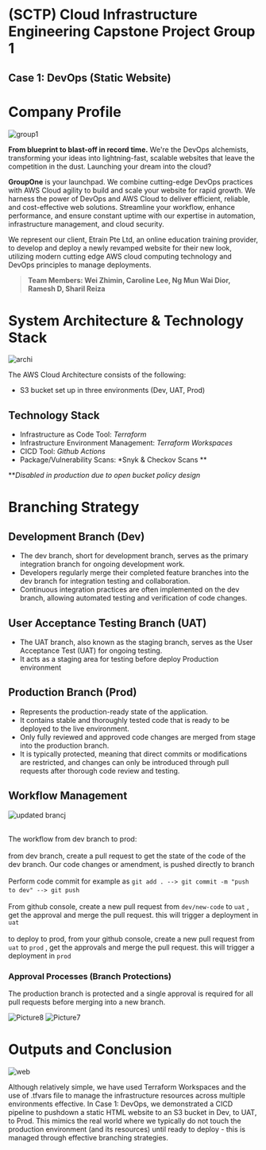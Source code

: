 # (SCTP) Cloud Infrastructure Engineering Capstone Project Group 1

## Case 1: DevOps (Static Website)

# Company Profile
![group1](https://github.com/sharil12/Group1_Capstone_Project/assets/137068325/69fdc467-9a0c-42d0-852e-bfba91720490)


**From blueprint to blast-off in record time.** We're the DevOps alchemists, transforming your ideas into lightning-fast, scalable websites that leave the competition in the dust. Launching your dream into the cloud? 

**GroupOne** is your launchpad. We combine cutting-edge DevOps practices with AWS Cloud agility to build and scale your website for rapid growth. We harness the power of DevOps and AWS Cloud to deliver efficient, reliable, and cost-effective web solutions. Streamline your workflow, enhance performance, and ensure constant uptime with our expertise in automation, infrastructure management, and cloud security.

We represent our client, Etrain Pte Ltd, an online education training provider, to develop and deploy a newly revamped website for their new look, utilizing modern cutting edge AWS cloud computing technology and DevOps principles to manage deployments. 

> **Team Members: Wei Zhimin, Caroline Lee, Ng Mun Wai Dior, Ramesh D, Sharil Reiza**

# System Architecture & Technology Stack
![archi](https://github.com/sharil12/Group1_Capstone_Project/assets/137068325/7918978e-ed14-4780-be31-91a4521fb68d)

The AWS Cloud Architecture consists of the following:

-   S3 bucket set up in three environments (Dev, UAT, Prod)

## Technology Stack

 - Infrastructure as Code Tool: *Terraform*
 - Infrastructure Environment Management: *Terraform Workspaces*
 - CICD Tool: *Github Actions*
 - Package/Vulnerability Scans: *Snyk & Checkov Scans **

***Disabled in production due to open bucket policy design*

# Branching Strategy

## Development Branch (Dev)

-   The dev branch, short for development branch, serves as the primary integration branch for ongoing development work.
-   Developers regularly merge their completed feature branches into the dev branch for integration testing and collaboration.
-   Continuous integration practices are often implemented on the dev branch, allowing automated testing and verification of code changes.

## User Acceptance Testing Branch (UAT)

 

 - The UAT branch, also known as the staging branch, serves as the User Acceptance Test (UAT) for ongoing testing. 
 - It acts as a staging area for testing before deploy Production environment



## Production Branch (Prod)

-   Represents the production-ready state of the application.
-   It contains stable and thoroughly tested code that is ready to be deployed to the live environment.
-   Only fully reviewed and approved code changes are merged from stage into the production branch.
-   It is typically protected, meaning that direct commits or modifications are restricted, and changes can only be introduced through pull requests after thorough code review and testing.

## Workflow Management

![updated brancj](https://github.com/sharil12/Group1_Capstone_Project/assets/137068325/ee37aa08-2a50-4384-abb9-5d5f2a033963)

<br> The workflow from dev branch to prod:</br> 
<br> from dev branch, create a pull request to get the state of the code of the dev branch. Our code changes or amendment, is pushed directly to branch </br>
<br> Perform code commit for example as `git add . --> git commit -m "push to dev" --> git push` &nbsp; &nbsp; </br>
<br> From github console, create a new pull request from `dev/new-code` to `uat`  , get the approval and merge the pull request. this will trigger a deployment in `uat` </br>
<br> to deploy to prod, from your github console, create a new pull request from `uat` to `prod` , get the  approvals and merge the pull request. this will trigger a deployment in `prod` </br>

### Approval Processes (Branch Protections)

The production branch is protected and a single approval is required for all pull requests before merging into a new branch. 

![Picture8](https://github.com/sharil12/Group1_Capstone_Project/assets/137068325/b7dfe6c7-7096-4b85-afe0-8d48195612e4)
![Picture7](https://github.com/sharil12/Group1_Capstone_Project/assets/137068325/a16725db-d483-4ecc-b07b-1f4165ad1edd)

# Outputs and Conclusion
![web](https://github.com/sharil12/Group1_Capstone_Project/assets/137068325/1eb03437-3192-4692-893a-456248bf18a6)

Although relatively simple, we have used Terraform Workspaces and the use of .tfvars file to manage the infrastructure resources across multiple environments effective. In Case 1: DevOps, we demonstrated a CICD pipeline to pushdown a static HTML website to an S3 bucket in Dev, to UAT, to Prod. This mimics the real world where we typically do not touch the production environment (and its resources) until ready to deploy - this is managed through effective branching strategies. 
